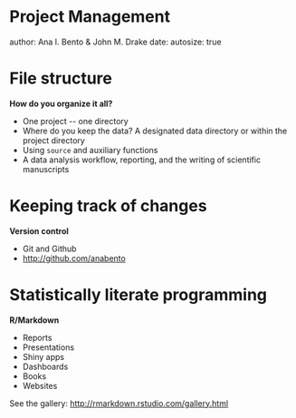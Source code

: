 Project Management
========================================================
author: Ana I. Bento  & John M. Drake 
date: 
autosize: true

File structure
========================================================

**How do you organize it all?**

- One project -- one directory
- Where do you keep the data? A designated data directory or within the project directory
- Using `source` and auxiliary functions
- A data analysis workflow, reporting, and the writing of scientific manuscripts


Keeping track of changes
========================================================

**Version control**

- Git and Github
- <http://github.com/anabento>


Statistically literate programming
========================================================

**R/Markdown**

- Reports
- Presentations
- Shiny apps
- Dashboards
- Books
- Websites

See the gallery: <http://rmarkdown.rstudio.com/gallery.html>
